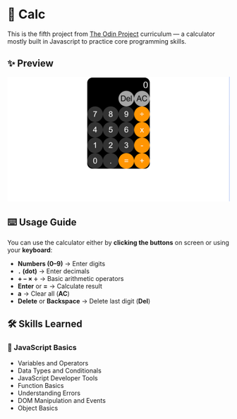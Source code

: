 # 🔢 Calc

This is the fifth project from [The Odin Project](https://github.com/TheOdinProject) curriculum — a calculator mostly built in Javascript to practice core programming skills.

## ✨ Preview

![Homepage](demo.PNG)

## ⌨️ Usage Guide

You can use the calculator either by **clicking the buttons** on screen or using your **keyboard**:

- **Numbers (0–9)** → Enter digits
- **`.` (dot)** → Enter decimals
- **+ – × ÷** → Basic arithmetic operators
- **Enter** or **=** → Calculate result
- **a** → Clear all (**AC**)
- **Delete** or **Backspace** → Delete last digit (**Del**)

## 🛠️ Skills Learned

### 📜 JavaScript Basics

- Variables and Operators
- Data Types and Conditionals
- JavaScript Developer Tools
- Function Basics
- Understanding Errors
- DOM Manipulation and Events
- Object Basics
